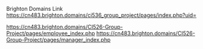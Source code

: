 Brighton Domains Link
https://cn483.brighton.domains/ci536_group_project/pages/index.php?uid=

https://cn483.brighton.domains/CI526-Group-Project/pages/employee_index.php
https://cn483.brighton.domains/CI526-Group-Project/pages/manager_index.php
